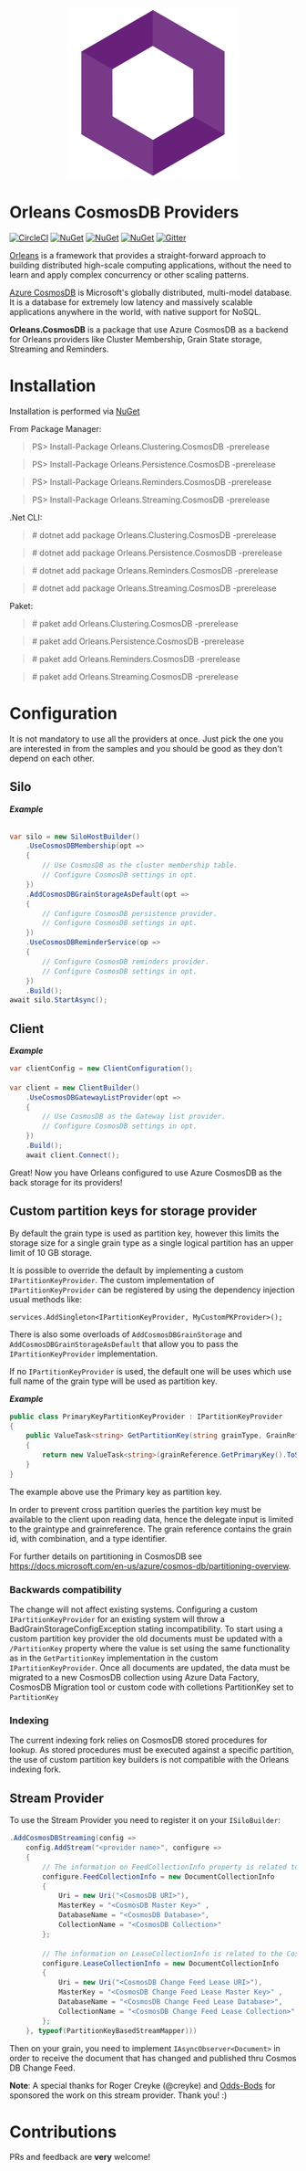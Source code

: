 <p align="center">
  <img src="https://github.com/dotnet/orleans/blob/gh-pages/assets/logo.png" alt="Orleans.CosmosDB" width="300px"> 
  <h1>Orleans CosmosDB Providers</h1>
</p>

[![CircleCI](https://circleci.com/gh/OrleansContrib/Orleans.CosmosDB.svg?style=svg)](https://circleci.com/gh/OrleansContrib/Orleans.CosmosDB)
[![NuGet](https://img.shields.io/nuget/v/Orleans.Clustering.CosmosDB.svg?style=flat)](http://www.nuget.org/packages/Orleans.Clustering.CosmosDB)
[![NuGet](https://img.shields.io/nuget/v/Orleans.Persistence.CosmosDB.svg?style=flat)](http://www.nuget.org/packages/Orleans.Persistence.CosmosDB)
[![NuGet](https://img.shields.io/nuget/v/Orleans.Reminders.CosmosDB.svg?style=flat)](http://www.nuget.org/packages/Orleans.Clustering.CosmosDB)
[![Gitter](https://badges.gitter.im/Join%20Chat.svg)](https://gitter.im/dotnet/orleans?utm_source=badge&utm_medium=badge&utm_campaign=pr-badge)

[Orleans](https://github.com/dotnet/orleans) is a framework that provides a straight-forward approach to building distributed high-scale computing applications, without the need to learn and apply complex concurrency or other scaling patterns. 

[Azure CosmosDB](https://azure.microsoft.com/en-us/services/cosmos-db) is Microsoft's globally distributed, multi-model database. It is a database for extremely low latency and massively scalable applications anywhere in the world, with native support for NoSQL. 

**Orleans.CosmosDB** is a package that use Azure CosmosDB as a backend for Orleans providers like Cluster Membership, Grain State storage, Streaming and Reminders. 


# Installation

Installation is performed via [NuGet](https://www.nuget.org/packages?q=Orleans+CosmosDB)

From Package Manager:

> PS> Install-Package Orleans.Clustering.CosmosDB -prerelease

> PS> Install-Package Orleans.Persistence.CosmosDB -prerelease

> PS> Install-Package Orleans.Reminders.CosmosDB -prerelease

> PS> Install-Package Orleans.Streaming.CosmosDB -prerelease

.Net CLI:

> \# dotnet add package Orleans.Clustering.CosmosDB -prerelease

> \# dotnet add package Orleans.Persistence.CosmosDB -prerelease

> \# dotnet add package Orleans.Reminders.CosmosDB -prerelease

> \# dotnet add package Orleans.Streaming.CosmosDB -prerelease

Paket: 

> \# paket add Orleans.Clustering.CosmosDB -prerelease

> \# paket add Orleans.Persistence.CosmosDB -prerelease

> \# paket add Orleans.Reminders.CosmosDB -prerelease

> \# paket add Orleans.Streaming.CosmosDB -prerelease

# Configuration

It is not mandatory to use all the providers at once. Just pick the one you are interested in from the samples and you should be good as they don't depend on each other.

## Silo

***Example***
```cs

var silo = new SiloHostBuilder()
    .UseCosmosDBMembership(opt => 
    {
        // Use CosmosDB as the cluster membership table.
        // Configure CosmosDB settings in opt.
    }) 
    .AddCosmosDBGrainStorageAsDefault(opt => 
    {
        // Configure CosmosDB persistence provider.
        // Configure CosmosDB settings in opt.
    }) 
    .UseCosmosDBReminderService(op => 
    {
        // Configure CosmosDB reminders provider.
        // Configure CosmosDB settings in opt.
    }) 
    .Build();
await silo.StartAsync();
```

## Client

***Example***
```cs
var clientConfig = new ClientConfiguration();

var client = new ClientBuilder()
    .UseCosmosDBGatewayListProvider(opt => 
    {
        // Use CosmosDB as the Gateway list provider.
        // Configure CosmosDB settings in opt.
    }) 
    .Build();
    await client.Connect();
```


Great! Now you have Orleans configured to use Azure CosmosDB as the back storage for its providers!

## Custom partition keys for storage provider
By default the grain type is used as partition key, however this limits the storage size for a single grain type as a single logical partition has an upper limit of 10 GB storage.

It is possible to override the default by implementing a custom `IPartitionKeyProvider`. The custom implementation of `IPartitionKeyProvider` can be registered by using the dependency injection usual methods like:

```
services.AddSingleton<IPartitionKeyProvider, MyCustomPKProvider>();
```

There is also some overloads of `AddCosmosDBGrainStorage` and `AddCosmosDBGrainStorageAsDefault` that allow you to pass the `IPartitionKeyProvider` implementation.

If no `IPartitionKeyProvider` is used, the default one will be uses which use full name of the grain type will be used as partition key. 

***Example***
```cs
public class PrimaryKeyPartitionKeyProvider : IPartitionKeyProvider
{
    public ValueTask<string> GetPartitionKey(string grainType, GrainReference grainReference) 
    {
        return new ValueTask<string>(grainReference.GetPrimaryKey().ToString());
    }
}
``` 
The example above use the Primary key as partition key.

In order to prevent cross partition queries the partition key must be available to the client upon reading data, hence the delegate input is limited to the graintype and grainreference. The grain reference contains the grain id, with combination, and a type identifier.

For further details on partitioning in CosmosDB see https://docs.microsoft.com/en-us/azure/cosmos-db/partitioning-overview. 

### Backwards compatibility
The change will not affect existing systems. Configuring a custom `IPartitionKeyProvider` for an existing system will throw a BadGrainStorageConfigException stating incompatibility. To start using a custom partition key provider the old documents must be updated with a `/PartitionKey` property where the value is set using the same functionality as in the `GetPartitionKey` implementation in the custom `IPartitionKeyProvider`. Once all documents are updated, the data must be migrated to a new CosmosDB collection using Azure Data Factory, CosmosDB Migration tool or custom code with colletions PartitionKey set to `PartitionKey`

### Indexing
The current indexing fork relies on CosmosDB stored procedures for lookup. As stored procedures must be executed against a specific partition, the use of custom partition key builders is not compatible with the Orleans indexing fork. 

## Stream Provider

To use the Stream Provider you need to register it on your `ISiloBuilder`:

```csharp
.AddCosmosDBStreaming(config => 
    config.AddStream("<provider name>", configure =>
    {
        // The information on FeedCollectionInfo property is related to the database that will be monitored by the change feed
        configure.FeedCollectionInfo = new DocumentCollectionInfo
        {
            Uri = new Uri("<CosmosDB URI>"),
            MasterKey = "<CosmosDB Master Key>" ,
            DatabaseName = "<CosmosDB Database>",
            CollectionName = "<CosmosDB Collection>" 
        };

        // The information on LeaseCollectionInfo is related to the CosmosDB Change Feed lease collection
        configure.LeaseCollectionInfo = new DocumentCollectionInfo
        {
            Uri = new Uri("<CosmosDB Change Feed Lease URI>"),
            MasterKey = "<CosmosDB Change Feed Lease Master Key>" ,
            DatabaseName = "<CosmosDB Change Feed Lease Database>",
            CollectionName = "<CosmosDB Change Feed Lease Collection>" 
        };
    }, typeof(PartitionKeyBasedStreamMapper)))

```

Then on your grain, you need to implement `IAsyncObserver<Document>` in order to receive the document that has changed and published thru Cosmos DB Change Feed.

**Note**: A special thanks for Roger Creyke (@creyke) and [Odds-Bods](https://odds-bods.com/) for sponsored the work on this stream provider. Thank you! :)

# Contributions
PRs and feedback are **very** welcome!
